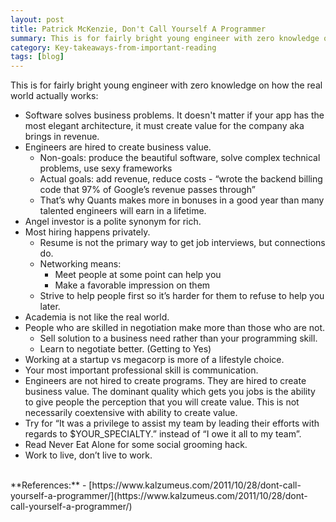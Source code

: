 ```yaml
---
layout: post
title: Patrick McKenzie, Don't Call Yourself A Programmer
summary: This is for fairly bright young engineer with zero knowledge on how the real world actually works
category: Key-takeaways-from-important-reading
tags: [blog]
---
```


This is for fairly bright young engineer with zero knowledge on how the real world actually works:
- Software solves business problems. It doesn't matter if your app has the most elegant architecture, it must create value for the company aka brings in revenue.
- Engineers are hired to create business value.
  - Non-goals: produce the beautiful software, solve complex technical problems, use sexy frameworks
  - Actual goals: add revenue, reduce costs - “wrote the backend billing code that 97% of Google’s revenue passes through”
  - That’s why Quants makes more in bonuses in a good year than many talented engineers will earn in a lifetime.
- Angel investor is a polite synonym for rich.
- Most hiring happens privately.
  - Resume is not the primary way to get job interviews, but connections do.
  - Networking means:
    - Meet people at some point can help you
    - Make a favorable impression on them
  - Strive to help people first so it’s harder for them to refuse to help you later.
- Academia is not like the real world.
- People who are skilled in negotiation make more than those who are not.
  - Sell solution to a business need rather than your programming skill.
  - Learn to negotiate better. (Getting to Yes)
- Working at a startup vs megacorp is more of a lifestyle choice.
- Your most important professional skill is communication.
- Engineers are not hired to create programs. They are hired to create business value. The dominant quality which gets you jobs is the ability to give people the perception that you will create value.  This is not necessarily coextensive with ability to create value.
- Try for “It was a privilege to assist my team by leading their efforts with regards to $YOUR_SPECIALTY.” instead of “I owe it all to my team”.
- Read Never Eat Alone for some social grooming hack.
- Work to live, don’t live to work.

<br>
**References:**
- [https://www.kalzumeus.com/2011/10/28/dont-call-yourself-a-programmer/](https://www.kalzumeus.com/2011/10/28/dont-call-yourself-a-programmer/)
